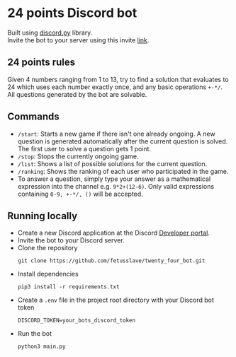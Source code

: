 # 24 points Discord bot
Built using [discord.py](https://github.com/Rapptz/discord.py) library.
<br>
Invite the bot to your server using this invite [link](https://discord.com/api/oauth2/authorize?client_id=1111748309510520842&permissions=2147551232&scope=bot).
## 24 points rules
Given 4 numbers ranging from 1 to 13, try to find a solution that evaluates to 24 which uses each number exactly once, and any basic operations `+-*/`.
<br>
All questions generated by the bot are solvable.
## Commands
- `/start`: Starts a new game if there isn't one already ongoing. A new question is generated automatically after the current question is solved. The first user to solve a question gets 1 point.
- `/stop`: Stops the currently ongoing game.
- `/list`: Shows a list of possible solutions for the current question.
- `/ranking`: Shows the ranking of each user who participated in the game.
- To answer a question, simply type your answer as a mathematical expression into the channel e.g. `9*2+(12-6)`. Only valid expressions containing `0-9, +-*/, ()` will be accepted.
## Running locally
- Create a new Discord application at the Discord [Developer portal](https://discord.com/developers/).
- Invite the bot to your Discord server.
- Clone the repository
  ```
  git clone https://github.com/fetusslave/twenty_four_bot.git
  ```
- Install dependencies
  ```
  pip3 install -r requirements.txt
  ```
- Create a `.env` file in the project root directory with your Discord bot token
  ```
  DISCORD_TOKEN=your_bots_discord_token
  ```
- Run the bot
  ```
  python3 main.py
  ```
